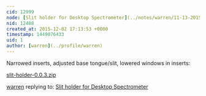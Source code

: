 ```yaml
---
cid: 12999
node: [Slit holder for Desktop Spectrometer](../notes/warren/11-13-2015/slit-holder-for-desktop-spectrometer)
nid: 12408
created_at: 2015-12-02 17:13:53 +0000
timestamp: 1449076433
uid: 1
author: [warren](../profile/warren)
---
```


Narrowed inserts, adjusted base tongue/slit, lowered windows in inserts:


<a href="//i.publiclab.org/system/images/photos/000/013/142/original/slit-holder-0.0.3.zip"><i class="icon icon-file"></i> slit-holder-0.0.3.zip</a>



[warren](../profile/warren) replying to: [Slit holder for Desktop Spectrometer](../notes/warren/11-13-2015/slit-holder-for-desktop-spectrometer)

